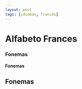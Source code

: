 ```yaml
---
layout: post
tags: [idiomas, francês]
---
```


# Alfabeto Frances
### Fonemas
#### Fonemas
## Fonemas 